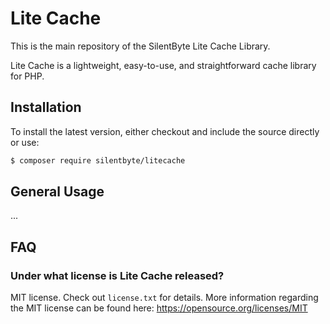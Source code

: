 
Lite Cache
============

This is the main repository of the SilentByte Lite Cache Library.

Lite Cache is a lightweight, easy-to-use, and straightforward cache library for PHP.


## Installation

To install the latest version, either checkout and include the source directly or use:

```bash
$ composer require silentbyte/litecache
```


## General Usage

...


## FAQ

### Under what license is Lite Cache released?
MIT license. Check out `license.txt` for details. More information regarding the MIT license can be found here: <https://opensource.org/licenses/MIT>



